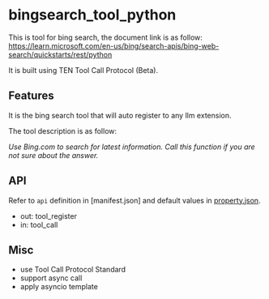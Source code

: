 # bingsearch_tool_python

This is tool for bing search, the document link is as follow: https://learn.microsoft.com/en-us/bing/search-apis/bing-web-search/quickstarts/rest/python

It is built using TEN Tool Call Protocol (Beta).

## Features

It is the bing search tool that will auto register to any llm extension.

The tool description is as follow: 

*Use Bing.com to search for latest information. Call this function if you are not sure about the answer.*

## API

Refer to `api` definition in [manifest.json] and default values in [property.json](property.json).

- out: tool_register
- in: tool_call

## Misc

- use Tool Call Protocol Standard
- support async call
- apply asyncio template
